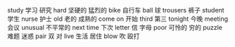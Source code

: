 study       学习 研究
hard        坚硬的  猛烈的
bike        自行车
ball        球
trousers    裤子
student     学生
nurse       护士
old         老的  成熟的
come on     开始
third       第三
tonight     今晚
meeting     会议
unusual     不平常的
next time   下次
letter      信 字母
poor        可怜的 穷的
puzzle      难题 迷惑
pair        双 对
live        生活  居住
blow        吹  殴打
